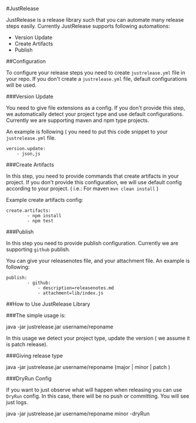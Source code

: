 
#JustRelease

JustRelease is a release library such that you can automate many release steps easily.
Currently JustRelease supports following automations:

- Version Update
- Create Artifacts
- Publish


##Configuration

To configure your release steps you need to create `justrelease.yml` file in your repo.
If you don't create a `justrelease.yml` file, default configurations will be used.


###Version Update

You need to give file extensions as a config. If you don't provide this step, we automatically detect your project type
and use default configurations. Currently we are supporting maven and npm type projects.

An example is following ( you need to put this code snippet to your `justrelease.yml` file.

```
version.update:
    - json,js
```

###Create Artifacts

In this step, you need to provide commands that create artifacts in your project. If you don't provide this configuration,
we will use default config according to your project. ( i.e.: For maven `mvn clean install` )

Example create artifacts config:

```
create.artifacts:
        - npm install
        - npm test
```

###Publish

In this step you need to provide publish configuration. Currently we are supporting `github` publish.

You can give your releasenotes file, and your attachment file.
An example is following:

```
publish:
        - github:
            - description=releasenotes.md
            - attachment=lib/index.js
```

##How to Use JustRelease Library

###The simple usage is:

java -jar justrelease.jar username/reponame

In this usage we detect your project type, update the version ( we assume it is patch release).


###Giving release type

java -jar justrelease.jar username/reponame (major | minor | patch )


###DryRun Config

If you want to just observe what will happen when releasing you can use `DryRun` config.
In this case, there will be no push or committing. You will see just logs.

java -jar justrelease.jar username/reponame minor -dryRun

